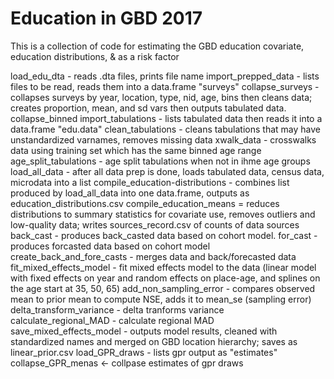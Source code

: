 # Education in GBD 2017

This is a collection of code for estimating the GBD education covariate, education distributions, &amp; as a risk factor

load_edu_dta - reads .dta files, prints file name
import_prepped_data - lists files to be read, reads them into a data.frame "surveys"
collapse_surveys - collapses surveys by year, location, type, nid, age, bins then cleans data; creates proportion, mean, and sd vars then outputs tabulated data.
collapse_binned
import_tabulations - lists tabulated data then reads it into a data.frame "edu.data"
clean_tabulations - cleans tabulations that may have unstandardized varnames, removes missing data
xwalk_data - crosswalks data using training set which has the same binned age range
age_split_tabulations - age split tabulations when not in ihme age groups
load_all_data - after all data prep is done, loads tabulated data, census data, microdata into a list
compile_education-distributions - combines list produced by load_all_data into one data.frame, outputs as education_distributions.csv
compile_education_means = reduces distributions to summary statistics for covariate use, removes outliers and low-quality data; writes sources_record.csv of counts of data sources
back_cast - produces back_casted data based on cohort model. 
for_cast - produces forcasted data based on cohort model
create_back_and_fore_casts - merges data and back/forecasted data
fit_mixed_effects_model - fit mixed effects model to the data (linear model with fixed effects on year and random effects on place-age, and splines on the age start at 35, 50, 65)
add_non_sampling_error - compares observed mean to prior mean to compute NSE, adds it to mean_se (sampling error)
delta_transform_variance - delta tranforms variance
calculate_regional_MAD - calculate regional MAD
save_mixed_effects_model - outputs model results, cleaned with standardized names and merged on GBD location hierarchy; saves as linear_prior.csv
load_GPR_draws - lists gpr output as "estimates"
collapse_GPR_menas <- collpase estimates of gpr draws